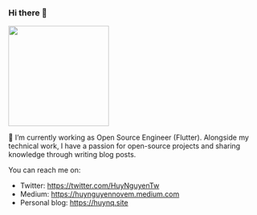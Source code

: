 ### Hi there 👋

<img width=200 src="https://github.com/huynguyennovem/huynguyennovem/assets/29337364/eaa747eb-c59e-46e7-9a88-82d74b885005"/>

🔭 I’m currently working as Open Source Engineer (Flutter). Alongside my technical work, I have a passion for open-source projects and sharing knowledge through writing blog posts.

You can reach me on:
- Twitter: https://twitter.com/HuyNguyenTw
- Medium: https://huynguyennovem.medium.com
- Personal blog: https://huynq.site
